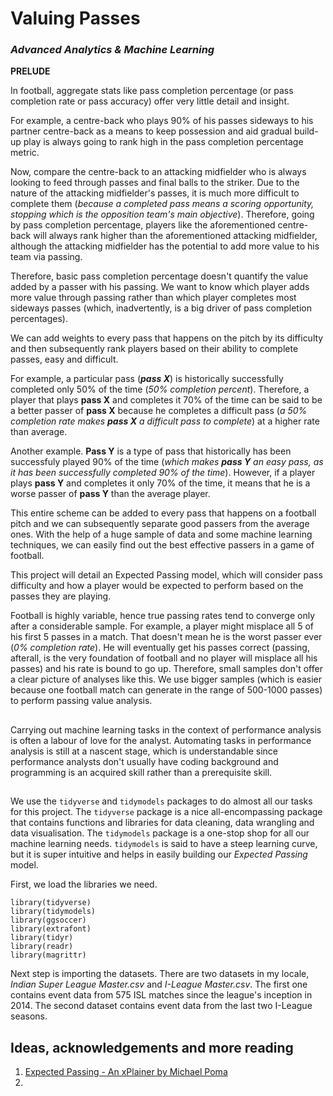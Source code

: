# Valuing Passes
### _Advanced Analytics & Machine Learning_

**PRELUDE**

In football, aggregate stats like pass completion percentage (or pass completion rate or pass accuracy) offer very little detail and insight. 

For example, a centre-back who plays 90% of his passes sideways to his partner centre-back as a means to keep possession and aid gradual build-up play is always going to rank high in the pass completion percentage metric. 

Now, compare the centre-back to an attacking midfielder who is always looking to feed through passes and final balls to the striker. Due to the nature of the attacking midfielder's passes, it is much more difficult to complete them (_because a completed pass means a scoring opportunity, stopping which is the opposition team's main objective_). Therefore, going by pass completion percentage, players like the aforementioned centre-back will always rank higher than the aforementioned attacking midfielder, although the attacking midfielder has the potential to add more value to his team via passing.

Therefore, basic pass completion percentage doesn't quantify the value added by a passer with his passing. We want to know which player adds more value through passing rather than which player completes most sideways passes (which, inadvertently, is a big driver of pass completion percentages).

We can add weights to every pass that happens on the pitch by its difficulty and then subsequently rank players based on their ability to complete passes, easy and difficult. 

For example, a particular pass (_**pass X**_) is historically successfully completed only 50% of the time (_50% completion percent_). Therefore, a player that plays **pass X** and completes it 70% of the time can be said to be a better passer of **pass X** because he completes a difficult pass (_a 50% completion rate makes **pass X** a difficult pass to complete_) at a higher rate than average.

Another example. **Pass Y** is a type of pass that historically has been successfuly played 90% of the time (_which makes **pass Y** an easy pass, as it has been successfully completed 90% of the time_). However, if a player plays **pass Y** and completes it only 70% of the time, it means that he is a worse passer of **pass Y** than the average player.

This entire scheme can be added to every pass that happens on a football pitch and we can subsequently separate good passers from the average ones. With the help of a huge sample of data and some machine learning techniques, we can easily find out the best effective passers in a game of football. 

This project will detail an Expected Passing model, which will consider pass difficulty and how a player would be expected to perform based on the passes they are playing.

Football is highly variable, hence true passing rates tend to converge only after a considerable sample. For example, a player might misplace all 5 of his first 5 passes in a match. That doesn't mean he is the worst passer ever (_0% completion rate_). He will eventually get his passes correct (passing, afterall, is the very foundation of football and no player will misplace all his passes) and his rate is bound to go up. Therefore, small samples don't offer a clear picture of analyses like this. We use bigger samples (which is easier because one football match can generate in the range of 500-1000 passes) to perform passing value analysis.

## 

Carrying out machine learning tasks in the context of performance analysis is often a labour of love for the analyst. Automating tasks in performance analysis is still at a nascent stage, which is understandable since performance analysts don't usually have coding background and programming is an acquired skill rather than a prerequisite skill.

## 

We use the `tidyverse` and `tidymodels` packages to do almost all our tasks for this project. The `tidyverse` package is a nice all-encompassing package that contains functions and libraries for data cleaning, data wrangling and data visualisation. The `tidymodels` package is a one-stop shop for all our machine learning needs. `tidymodels` is said to have a steep learning curve, but it is super intuitive and helps in easily building our *_Expected Passing_* model.

First, we load the libraries we need.

```
library(tidyverse) 
library(tidymodels)
library(ggsoccer)
library(extrafont)
library(tidyr)
library(readr)
library(magrittr)
```
Next step is importing the datasets. There are two datasets in my locale, _Indian Super League Master.csv_ and _I-League Master.csv_. The first one contains event data from 575 ISL matches since the league's inception in 2014. The second dataset contains event data from the last two I-League seasons.

## Ideas, acknowledgements and more reading

1. [Expected Passing - An xPlainer by Michael Poma](https://mrpoma98.wixsite.com/wsocviz/post/expected-passing-an-xplainer)
2. 



